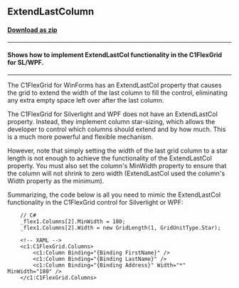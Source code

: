 ## ExtendLastColumn
#### [Download as zip](https://grapecity.github.io/DownGit/#/home?url=https://github.com/GrapeCity/ComponentOne-WPF-Samples/tree/master/NET_462/FlexGrid/CS/ExtendLastColumn/ExtendLastColumn)
____
#### Shows how to implement ExtendLastCol functionality in the C1FlexGrid for SL/WPF.
____
The C1FlexGrid for WinForms has an ExtendLastCol property that causes
the grid to extend the width of the last column to fill the control, 
eliminating any extra empty space left over after the last column.

The C1FlexGrid for Silverlight and WPF does not have an ExtendLastCol property.
Instead, they implement column star-sizing, which allows the developer to
control which columns should extend and by how much. This is a much more
powerful and flexible mechanism.

However, note that simply setting the width of the last grid column to a
star length is not enough to achieve the functionality of the ExtendLastCol 
property. You must also set the column's MinWidth property to ensure that
the column will not shrink to zero width (ExtendLastCol used the column's
Width property as the minimum).

Summarizing, the code below is all you need to mimic the ExtendLastCol 
functionality in the C1FlexGrid control for Silverlight or WPF:

```
	// C#
	_flex1.Columns[2].MinWidth = 180;
    _flex1.Columns[2].Width = new GridLength(1, GridUnitType.Star);
```
```
	<!-- XAML -->
	<c1:C1FlexGrid.Columns>
		<c1:Column Binding="{Binding FirstName}" />
		<c1:Column Binding="{Binding LastName}" />
		<c1:Column Binding="{Binding Address}" Width="*" MinWidth="180" />
	</c1:C1FlexGrid.Columns>
```